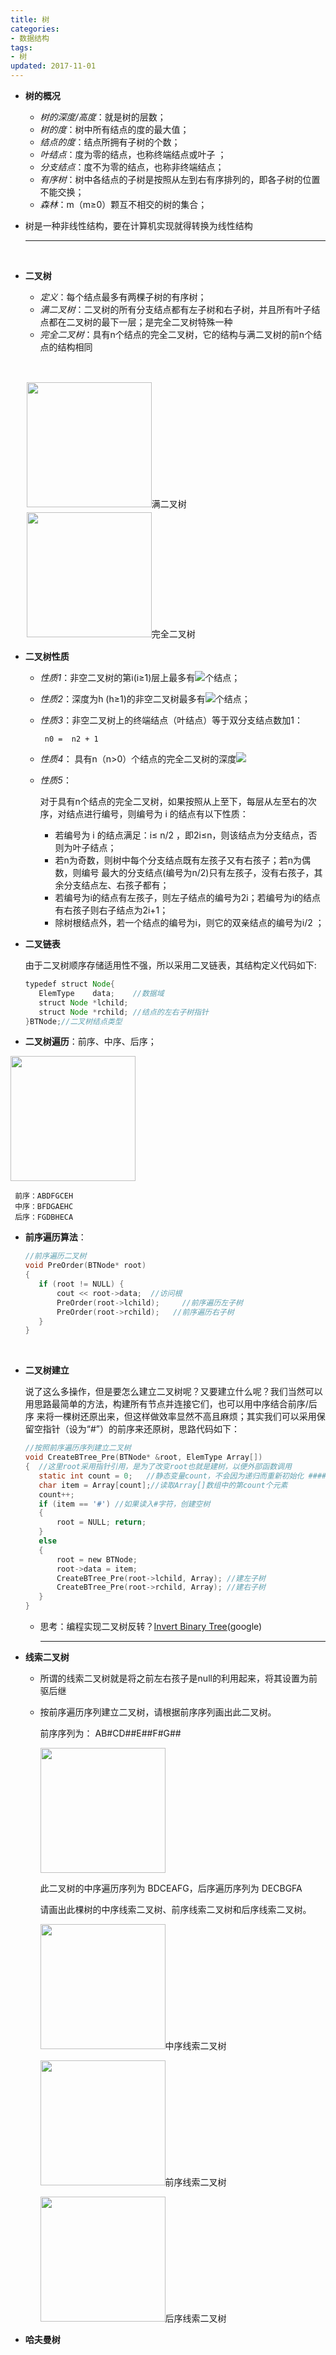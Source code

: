 ```yaml
---
title: 树
categories:
- 数据结构
tags:
- 树
updated: 2017-11-01
---
```


-  **树的概况**

   -   *树的深度/高度*：就是树的层数；
   -   *树的度*：树中所有结点的度的最大值；
   -   *结点的度*：结点所拥有子树的个数；
   -   *叶结点*：度为零的结点，也称终端结点或叶子 ；
   -   *分支结点*：度不为零的结点，也称非终端结点；
   -   *有序树*：树中各结点的子树是按照从左到右有序排列的，即各子树的位置不能交换；
   -   *森林*：m（m≥0）颗互不相交的树的集合；

  -  树是一种非线性结构，要在计算机实现就得转换为线性结构

     ---

     ​

- **二叉树**

  - *定义*：每个结点最多有两棵子树的有序树；
  - *满二叉树*：二叉树的所有分支结点都有左子树和右子树，并且所有叶子结点都在二叉树的最下一层；是完全二叉树特殊一种
  - *完全二叉树*：具有n个结点的完全二叉树，它的结构与满二叉树的前n个结点的结构相同

  ​
  <div style="float:left;border:solid 1px 000;margin:2px;">
  <img src="{{ site.url }}/assets//blog_images/满二叉树.png" width="200px" height="200px" />满二叉树
  </div>
  <div style="float:left;border:solid 1px 000;margin:2px;">
  <img src="{{ site.url }}/assets//blog_images/完全二叉树.png" width="200px" height="200px" />完全二叉树
  </div>
  <div style="clear:both;"></div>

- **二叉树性质**

  - *性质1*：非空二叉树的第i(i≥1)层上最多有<a href="https://www.codecogs.com/eqnedit.php?latex=2^{i-1}" target="_blank"><img src="https://latex.codecogs.com/gif.latex?2^{i-1}" /></a>个结点；

  - *性质2*：深度为h (h≥1)的非空二叉树最多有<a href="https://www.codecogs.com/eqnedit.php?latex=2^h&space;-&space;1" target="_blank"><img src="https://latex.codecogs.com/gif.latex?2^h&space;-&space;1" /></a>个结点；

  - *性质3*：非空二叉树上的终端结点（叶结点）等于双分支结点数加1： 

         n0 =  n2 + 1

  - *性质4*： 具有n（n>0）个结点的完全二叉树的深度<a href="https://www.codecogs.com/eqnedit.php?latex=h&space;=&space;log_2n&space;&plus;&space;1" target="_blank"><img src="https://latex.codecogs.com/gif.latex?h&space;=&space;log_2n&space;&plus;&space;1"  /></a>

  - *性质5*：

    对于具有n个结点的完全二叉树，如果按照从上至下，每层从左至右的次序，对结点进行编号，则编号为 i 的结点有以下性质：

    - 若编号为 i 的结点满足：i≤ n/2 ，即2i≤n，则该结点为分支结点，否则为叶子结点；
    - 若n为奇数，则树中每个分支结点既有左孩子又有右孩子；若n为偶数，则编号
      最大的分支结点(编号为n/2)只有左孩子，没有右孩子，其余分支结点左、右孩子都有；
    - 若编号为i的结点有左孩子，则左子结点的编号为2i；若编号为i的结点有右孩子则右子结点为2i+1；
    - 除树根结点外，若一个结点的编号为i，则它的双亲结点的编号为i/2 ；

- **二叉链表**

     ​	由于二叉树顺序存储适用性不强，所以采用二叉链表，其结构定义代码如下:

     ```java
     typedef struct Node{		
     	ElemType	data;    //数据域	
     	struct Node *lchild;
     	struct Node *rchild; //结点的左右子树指针	
     }BTNode;//二叉树结点类型
     ```

-  **二叉树遍历**：前序、中序、后序；

 <img src="{{ site.url }}/assets//blog_images/遍历.png" width="200px" height="200px"/>

     前序：ABDFGCEH
     中序：BFDGAEHC
     后序：FGDBHECA

-  **前序遍历算法**：

     ```c
     //前序遍历二叉树
     void PreOrder(BTNode* root)
     {
     	if (root != NULL) {
     		cout << root->data;  //访问根
     		PreOrder(root->lchild); 	//前序遍历左子树
     		PreOrder(root->rchild);   //前序遍历右子树
     	}
     }
     ```

     ​

-  **二叉树建立**

     说了这么多操作，但是要怎么建立二叉树呢？又要建立什么呢？我们当然可以用思路最简单的方法，构建所有节点并连接它们，也可以用中序结合前序/后序 来将一棵树还原出来，但这样做效率显然不高且麻烦；其实我们可以采用保留空指针（设为“#”）的前序来还原树，思路代码如下：

     ```c
     //按照前序遍历序列建立二叉树
     void CreateBTree_Pre(BTNode* &root, ElemType Array[])
     {	//这里root采用指针引用，是为了改变root也就是建树，以便外部函数调用
     	static int count = 0;	//静态变量count，不会因为递归而重新初始化 ######
     	char item = Array[count];//读取Array[]数组中的第count个元素
     	count++;
     	if (item == '#') //如果读入#字符，创建空树
     	{
     		root = NULL; return;
     	}
     	else
     	{
     		root = new BTNode;
     		root->data = item;
     		CreateBTree_Pre(root->lchild, Array); //建左子树 
     		CreateBTree_Pre(root->rchild, Array); //建右子树 
     	}
     }
     ```

     - 思考：编程实现二叉树反转？<a href="https://leetcode.com/problems/invert-binary-tree/description/">Invert Binary Tree</a>(google)

       ---

-  **线索二叉树**

     - 所谓的线索二叉树就是将之前左右孩子是null的利用起来，将其设置为前驱后继

     - 按前序遍历序列建立二叉树，请根据前序序列画出此二叉树。

       前序序列为：    AB#CD##E##F#G##

       <img src="{{ site.url }}/assets//blog_images/二叉树.png" width="200px" height="200px"/>

          

       此二叉树的中序遍历序列为 BDCEAFG，后序遍历序列为 DECBGFA

       请画出此棵树的中序线索二叉树、前序线索二叉树和后序线索二叉树。

       <img src="{{ site.url }}/assets//blog_images/中序线索二叉树.png" width="200px" height="200px"/>中序线索二叉树

       <img src="{{ site.url }}/assets//blog_images/前序线索二叉树.png" width="200px" height="200px"/>前序线索二叉树

       <img src="{{ site.url }}/assets//blog_images/后序线索二叉树.png" width="200px" height="200px"/>后序线索二叉树

-  **哈夫曼树**